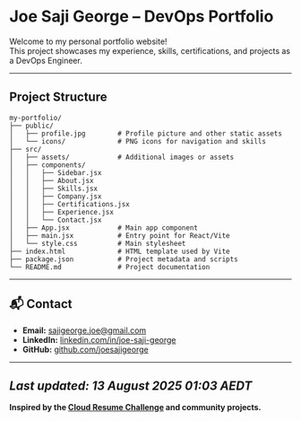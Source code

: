 # Joe Saji George – DevOps Portfolio

Welcome to my personal portfolio website!  
This project showcases my experience, skills, certifications, and projects as a DevOps Engineer.

---

## Project Structure
```
my-portfolio/
├── public/
│   ├── profile.jpg        # Profile picture and other static assets
│   └── icons/             # PNG icons for navigation and skills
├── src/
│   ├── assets/            # Additional images or assets
│   ├── components/
│   │   ├── Sidebar.jsx
│   │   ├── About.jsx
│   │   ├── Skills.jsx
│   │   ├── Company.jsx
│   │   ├── Certifications.jsx
│   │   ├── Experience.jsx
│   │   └── Contact.jsx
│   ├── App.jsx            # Main app component
│   ├── main.jsx           # Entry point for React/Vite
│   └── style.css          # Main stylesheet
├── index.html             # HTML template used by Vite
├── package.json           # Project metadata and scripts
└── README.md              # Project documentation
```
---

## 📬 Contact

- **Email:** sajigeorge.joe@gmail.com
- **LinkedIn:** [linkedin.com/in/joe-saji-george](https://linkedin.com/in/joe-saji-george)
- **GitHub:** [github.com/joesajigeorge](https://github.com/joesajigeorge)
---

*Last updated: 13 August 2025 01:03 AEDT*
---

**Inspired by the [Cloud Resume Challenge](https://cloudresumechallenge.dev/) and community projects.**